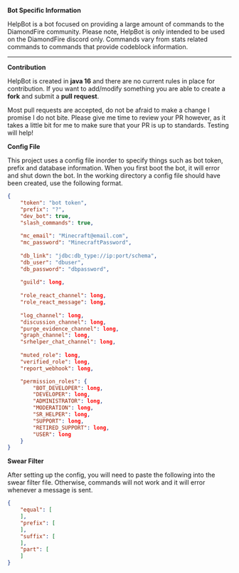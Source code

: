 **Bot Specific Information**

HelpBot is a bot focused on providing a large amount of commands to the DiamondFire community. Please note, HelpBot is
only intended to be used on the DiamondFire discord only. Commands vary from stats related commands to commands that
provide codeblock information.

***

**Contribution**

HelpBot is created in **java 16** and there are no current rules in place for contribution. If you want to add/modify
something you are able to create a **fork** and submit a **pull request**.

Most pull requests are accepted, do not be afraid to make a change I promise I do not bite.
Please give me time to review your PR however, as it takes a little bit for me to make sure that your PR is up to standards. Testing will help!

**Config File**

This project uses a config file inorder to specify things such as bot token, prefix and database information. When you
first boot the bot, it will error and shut down the bot. In the working directory a config file should have been
created, use the following format.

```json
{
    "token": "bot token",
    "prefix": "?",
    "dev_bot": true,
    "slash_commands": true,
    
    "mc_email": "Minecraft@email.com",
    "mc_password": "MinecraftPassword",
    
    "db_link": "jdbc:db_type://ip:port/schema",
    "db_user": "dbuser",
    "db_password": "dbpassword",
    
    "guild": long,
    
    "role_react_channel": long,
    "role_react_message": long,
    
    "log_channel": long,
    "discussion_channel": long,
    "purge_evidence_channel": long,
    "graph_channel": long,
    "srhelper_chat_channel": long,
    
    "muted_role": long,
    "verified_role": long,
    "report_webhook": long,

    "permission_roles": {
        "BOT_DEVELOPER": long,
        "DEVELOPER": long,
        "ADMINISTRATOR": long,
        "MODERATION": long,
        "SR_HELPER": long,
        "SUPPORT": long,
        "RETIRED_SUPPORT": long,
        "USER": long
    }
}
```

**Swear Filter**

After setting up the config, you will need to paste the following into the swear filter file. Otherwise, commands will not work and it will error whenever a message is sent.

```json
{
    "equal": [
    ],
    "prefix": [
    ],
    "suffix": [
    ],
    "part": [
    ]
}
```


